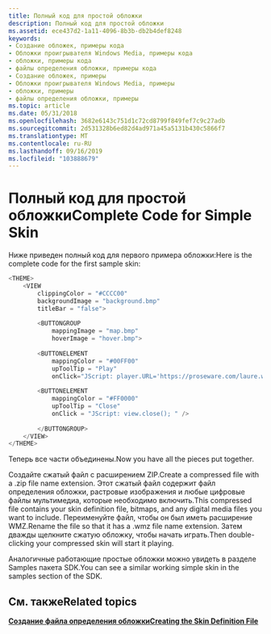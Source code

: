 ```yaml
---
title: Полный код для простой обложки
description: Полный код для простой обложки
ms.assetid: ece437d2-1a11-4096-8b3b-db2b4def8248
keywords:
- Создание обложек, примеры кода
- Обложки проигрывателя Windows Media, примеры кода
- обложки, примеры кода
- файлы определения обложки, примеры кода
- Создание обложек, примеры
- Обложки проигрывателя Windows Media, примеры
- обложки, примеры
- файлы определения обложки, примеры
ms.topic: article
ms.date: 05/31/2018
ms.openlocfilehash: 3682e6143c751d1c72cd8799f849fef7c9c27adb
ms.sourcegitcommit: 2d531328b6ed82d4ad971a45a5131b430c5866f7
ms.translationtype: MT
ms.contentlocale: ru-RU
ms.lasthandoff: 09/16/2019
ms.locfileid: "103888679"
---
```

# <a name="complete-code-for-simple-skin"></a><span data-ttu-id="f515e-111">Полный код для простой обложки</span><span class="sxs-lookup"><span data-stu-id="f515e-111">Complete Code for Simple Skin</span></span>

<span data-ttu-id="f515e-112">Ниже приведен полный код для первого примера обложки:</span><span class="sxs-lookup"><span data-stu-id="f515e-112">Here is the complete code for the first sample skin:</span></span>


```C++
<THEME>
    <VIEW
        clippingColor = "#CCCC00"
        backgroundImage = "background.bmp"
        titleBar = "false">
         
        <BUTTONGROUP
            mappingImage = "map.bmp"
            hoverImage = "hover.bmp"> 
                
        <BUTTONELEMENT
            mappingColor = "#00FF00"
            upToolTip = "Play"
            onClick="JScript: player.URL='https://proseware.com/laure.wma';" />
                          
        <BUTTONELEMENT
            mappingColor = "#FF0000"
            upToolTip = "Close"
            onClick = "JScript: view.close(); " />
                
        </BUTTONGROUP>
    </VIEW>
</THEME>

```



<span data-ttu-id="f515e-113">Теперь все части объединены.</span><span class="sxs-lookup"><span data-stu-id="f515e-113">Now you have all the pieces put together.</span></span>

<span data-ttu-id="f515e-114">Создайте сжатый файл с расширением ZIP.</span><span class="sxs-lookup"><span data-stu-id="f515e-114">Create a compressed file with a .zip file name extension.</span></span> <span data-ttu-id="f515e-115">Этот сжатый файл содержит файл определения обложки, растровые изображения и любые цифровые файлы мультимедиа, которые необходимо включить.</span><span class="sxs-lookup"><span data-stu-id="f515e-115">This compressed file contains your skin definition file, bitmaps, and any digital media files you want to include.</span></span> <span data-ttu-id="f515e-116">Переименуйте файл, чтобы он был иметь расширение WMZ.</span><span class="sxs-lookup"><span data-stu-id="f515e-116">Rename the file so that it has a .wmz file name extension.</span></span> <span data-ttu-id="f515e-117">Затем дважды щелкните сжатую обложку, чтобы начать играть.</span><span class="sxs-lookup"><span data-stu-id="f515e-117">Then double-clicking your compressed skin will start it playing.</span></span>

<span data-ttu-id="f515e-118">Аналогичные работающие простые обложки можно увидеть в разделе Samples пакета SDK.</span><span class="sxs-lookup"><span data-stu-id="f515e-118">You can see a similar working simple skin in the samples section of the SDK.</span></span>

## <a name="related-topics"></a><span data-ttu-id="f515e-119">См. также</span><span class="sxs-lookup"><span data-stu-id="f515e-119">Related topics</span></span>

<dl> <dt>

[<span data-ttu-id="f515e-120">**Создание файла определения обложки**</span><span class="sxs-lookup"><span data-stu-id="f515e-120">**Creating the Skin Definition File**</span></span>](creating-the-skin-definition-file.md)
</dt> </dl>

 

 




